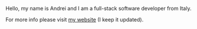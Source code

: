 
Hello, my name is Andrei and I am a full-stack software developer from Italy. 

For more info please visit [my website](https://andre-i.eu) (I keep it updated).
 <!-- <details>
    <summary>My stats</summary>
   <img src="https://github-readme-stats.vercel.app/api?username=goto-eof&show_icons=true&hide=[%22issues%22]&theme=dark" alt="goto-eof" /> 
  </details>
-->
<!--![green](green.jpg)-->

<!--
<p align="center"> 
  <img src="https://profile-counter.glitch.me/goto-eof/count.svg" />
</p>
-->

<!--
![Top Langs](https://github-readme-stats.vercel.app/api/top-langs/?username=goto-eof&hide_progress=false)
-->
